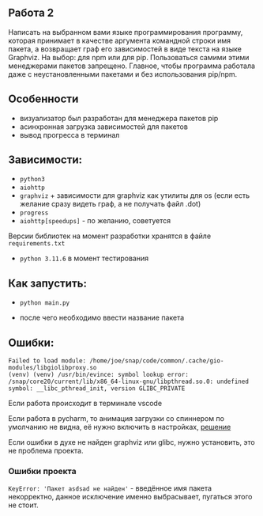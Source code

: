 ## Работа 2

Написать на выбранном вами языке программирования программу, которая принимает в качестве аргумента командной строки имя пакета, а возвращает граф его зависимостей в виде текста на языке Graphviz. На выбор: для npm или для pip. Пользоваться самими этими менеджерами пакетов запрещено. Главное, чтобы программа работала даже с неустановленными пакетами и без использования pip/npm.

## Особенности

- визуализатор был разработан для менеджера пакетов pip
- асинхронная загрузка зависимостей для пакетов
- вывод прогресса в терминал

## Зависимости:

- `python3`
- `aiohttp`
- `graphviz` + зависимости для graphviz как утилиты для os (если есть желание сразу видеть граф, а не получать файл .dot)
- `progress`
- `aiohttp[speedups]` - по желанию, советуется

Версии библиотек на момент разработки хранятся в файле `requirements.txt`

- `python 3.11.6` в момент тестирования

## Как запустить:

- `python main.py`

- после чего необходимо ввести название пакета


## Ошибки:

```
Failed to load module: /home/joe/snap/code/common/.cache/gio-modules/libgiolibproxy.so
(venv) (venv) /usr/bin/evince: symbol lookup error: /snap/core20/current/lib/x86_64-linux-gnu/libpthread.so.0: undefined symbol: __libc_pthread_init, version GLIBC_PRIVATE
```

Если работа происходит в терминале vscode

Если работа в pycharm, то анимация загрузки со спиннером по умолчанию не видна, её нужно включить в настройках, [решение](https://stackoverflow.com/questions/45012964/stdout-progress-bars-dont-work-in-pycharm)

Если ошибки в духе не найден graphviz или glibc, нужно установить, это не проблема проекта.


### Ошибки проекта

`KeyError: 'Пакет asdsad не найден'` - введённое имя пакета некорректно, данное исключение именно выбрасывает, пугаться этого не стоит.
